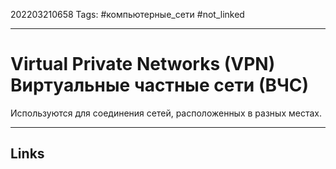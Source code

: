 202203210658
Tags: #компьютерные_сети #not_linked

---

# Virtual Private Networks (VPN) Виртуальные частные сети (ВЧС)

Используются для соединения сетей, расположенных в разных местах.


---
## Links

